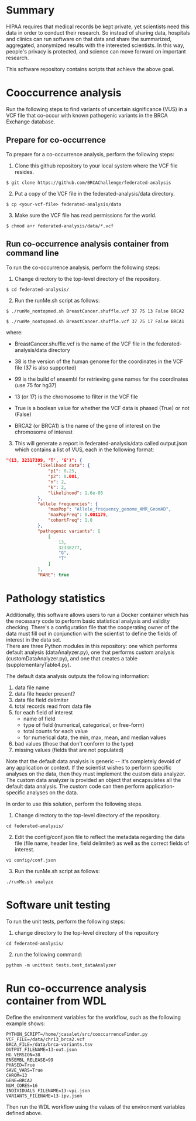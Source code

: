 # Summary 

HIPAA requires that medical records be kept private, yet scientists need this data in order to conduct their research.  So instead of sharing data, hospitals and clinics can run software on that data and share the summarized, aggregated, anonymized results with the interested scientists.  In this way, people's privacy is protected, and science can move forward on important research.

This software repository contains scripts that achieve the above goal.  

# Cooccurrence analysis
Run the following steps to find variants of uncertain significance (VUS) in a VCF file that co-occur with known pathogenic variants in the BRCA Exchange database.

## Prepare for co-occurrence 
To prepare for a co-occurrence analysis, perform the following steps:

1. Clone this github repository to your local system where the VCF file resides.

```console
$ git clone https://github.com/BRCAChallenge/federated-analysis 
```

2. Put a copy of the VCF file in the federated-analysis/data directory.

```console
$ cp <your-vcf-file> federated-analysis/data
```

3. Make sure the VCF file has read permissions for the world.

```console
$ chmod a+r federated-analysis/data/*.vcf
```
 

## Run co-occurrence analysis container from command line
To run the co-occurrence analysis, perform the following steps:

1. Change directory to the top-level directory of the repository.

```console
$ cd federated-analysis/
```

2. Run the runMe.sh script as follows:

```console
$ ./runMe_nontopmed.sh BreastCancer.shuffle.vcf 37 75 13 False BRCA2 

$ ./runMe_nontopmed.sh BreastCancer.shuffle.vcf 37 75 17 False BRCA1
```

where:
* BreastCancer.shuffle.vcf is the name of the VCF file in the federated-analysis/data directory

* 38 is the version of the human genome for the coordinates in the VCF file (37 is also supported)

* 99 is the build of ensembl for retrieving gene names for the coordinates (use 75 for hg37)

* 13 (or 17) is the chromosome to filter in the VCF file

* True is a boolean value for whether the VCF data is phased (True) or not (False)

* BRCA2 (or BRCA1) is the name of the gene of interest on the chromosome of interest

3. This will generate a report in federated-analysis/data called output.json which contains a list of VUS, each in the following format:

```json
"(13, 32317399, 'T', 'G')": {
            "likelihood data": {
                "p1": 0.25,
                "p2": 0.001,
                "n": 2,
                "k": 2,
                "likelihood": 1.6e-05
            },
            "allele frequencies": {
                "maxPop": "Allele_frequency_genome_AMR_GnomAD",
                "maxPopFreq": 0.001179,
                "cohortFreq": 1.0
            },
            "pathogenic variants": [
                [
                    13,
                    32338277,
                    "G",
                    "T"
                ]
            ],
            "RARE": true

```


# Pathology statistics

Additionally, this software allows users to run a Docker container which has the necessary code to perform basic statistical analysis and validity checking.  There's a configuration file that the cooperating owner of the data must fill out in conjunction with the scientist to define the fields of interest in the data set.  
There are three Python modules in this repository: one which performs default analysis (dataAnalyzer.py), one that performs custom analysis (customDataAnalyzer.py), and one that creates a table (supplementaryTable4.py).  

The default data analysis outputs the following information:
1. data file name 
2. data file header present?
3. data file field delimiter
4. total records read from data file
5. for each field of interest
    - name of field
    - type of field (numerical, categorical, or free-form)
    - total counts for each value
    - for numerical data, the min, max, mean, and median values
6. bad values (those that don't conform to the type)
7. missing values (fields that are not populated)

Note that the default data analysis is generic -- it's completely devoid of any application or context.  If the scientist wishes to perform specific analyses on the data, then they must implement the custom data analyzer.  The custom data analyzer is provided an object that encapsulates all the default data analysis.  The custom code can then perform application-specific analyses on the data. 


In order to use this solution, perform the following steps.

1. Change directory to the top-level directory of the repository.

```console
cd federated-analysis/
```

2. Edit the config/conf.json file to reflect the metadata regarding the data file (file name, header line, field delimiter) as well as the correct fields of interest.

```console
vi config/conf.json
```

3. Run the runMe.sh script as follows:

```console
./runMe.sh analyze
```

# Software unit testing 

To run the unit tests, perform the following steps:

1. change directory to the top-level directory of the repository

```console
cd federated-analysis/
```

2. run the following command:

```console
python -m unittest tests.test_dataAnalyzer
```

# Run co-occurrence analysis container from WDL
Define the environment variables for the workflow, such as the following example shows:
```
PYTHON_SCRIPT=/home/jcasalet/src/cooccurrenceFinder.py
VCF_FILE=/data/chr13_brca2.vcf 
BRCA_FILE=/data/brca-variants.tsv 
OUTPUT_FILENAME=13-out.json 
HG_VERSION=38 
ENSEMBL_RELEASE=99 
PHASED=True 
SAVE_VARS=True 
CHROM=13 
GENE=BRCA2 
NUM_CORES=16
INDIVIDUALS_FILENAME=13-vpi.json
VARIANTS_FILENAME=13-ipv.json
```

Then run the WDL workflow using the values of the environment variables defined above.

